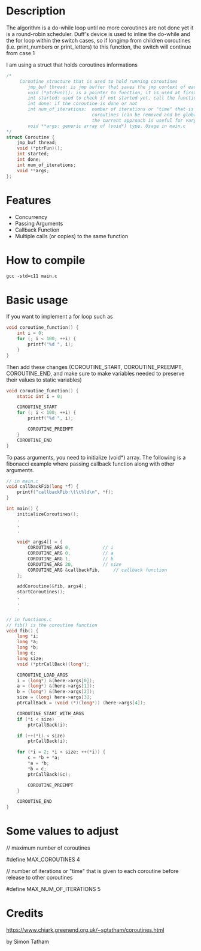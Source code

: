 
# Description
The algorithm is a do-while loop until no more coroutines are not done yet
it is a round-robin scheduler.
Duff's device is used to inline the do-while and the for loop within the switch cases, so if
longjmp from children coroutines (i.e. print_numbers or print_letters) to this function, the switch will continue from case 1

I am using a struct that holds coroutines informations
```C
/*
	 Coroutine structure that is used to hold running coroutines
	 	jmp_buf thread: is jmp buffer that saves the jmp context of each coroutine
	 	void (*ptrFun)(): is a pointer to function, it is used at first time to call the function, after that longjmp is used
	 	int started: used to check if not started yet, call the function, if already started call longjmp
	 	int done: if the coroutine is done or not
	 	int num_of_iterations: 	number of iterations or "time" that is given to the coroutine before release to other
	 							coroutines (can be removed and be global if needed)
	 							the current approach is useful for varying each coroutine iterations separately
	 	void **args: generic array of (void*) type. Usage in main.c						
*/
struct Coroutine {
	jmp_buf thread;
	void (*ptrFun)();
	int started;
	int done;
	int num_of_iterations;
	void **args;
};
```

# Features
* Concurrency
* Passing Arguments
* Callback Function
* Multiple calls (or copies) to the same function

# How to compile
`gcc -std=c11 main.c`


# Basic usage
If you want to implement a for loop such as
```C
void coroutine_function() {
	int i = 0;
	for (; i < 100; ++i) {
		printf("%d ", i);
	}
}
```

Then add these changes (COROUTINE_START, COROUTINE_PREEMPT, COROUTINE_END, and make sure to make variables needed to preserve their values to static variables)
```C
void coroutine_function() {
	static int i = 0;

	COROUTINE_START
	for (; i < 100; ++i) {
		printf("%d ", i);

		COROUTINE_PREEMPT
	}
	COROUTINE_END
}
```


To pass arguments, you need to initialize (void*) array. The following is a fibonacci example where passing callback function along with other arguments.
```C
// in main.c
void callbackFib(long *f) {
	printf("callbackFib:\t\t%ld\n", *f);
}

int main() {
	initializeCoroutines();
	.
	.
	.
	
	void* args4[] = {
		COROUTINE_ARG 0,			// i
		COROUTINE_ARG 0,			// a
		COROUTINE_ARG 1,			// b
		COROUTINE_ARG 20, 			// size
		COROUTINE_ARG &callbackFib,		// callback function
	};

	addCoroutine(&fib, args4);
	startCoroutines();
	.
	.
	.

```


```C
// in functions.c
// fib() is the coroutine function
void fib() {
	long *i;
	long *a;
	long *b;
	long c;
	long size;
	void (*ptrCallBack)(long*);

	COROUTINE_LOAD_ARGS
	i = (long*) &(here->args[0]);
	a = (long*) &(here->args[1]);
	b = (long*) &(here->args[2]);
	size = (long) here->args[3];
	ptrCallBack = (void (*)(long*)) (here->args[4]);

	COROUTINE_START_WITH_ARGS
	if (*i < size)
		ptrCallBack(i);

	if (++(*i) < size)
		ptrCallBack(i);

	for (*i = 2; *i < size; ++(*i)) {
		c = *b + *a;
		*a = *b;
		*b = c;
		ptrCallBack(&c);

		COROUTINE_PREEMPT
	}

	COROUTINE_END
}
```

# Some values to adjust 
// maximum number of coroutines

#define MAX_COROUTINES 4

// number of iterations or "time" that is given to each coroutine before release to other coroutines

#define MAX_NUM_OF_ITERATIONS 5


# Credits
https://www.chiark.greenend.org.uk/~sgtatham/coroutines.html 

by Simon Tatham
